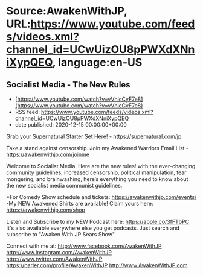 # Source:AwakenWithJP, URL:https://www.youtube.com/feeds/videos.xml?channel_id=UCwUizOU8pPWXdXNniXypQEQ, language:en-US

## Socialist Media - The New Rules
 - [https://www.youtube.com/watch?v=vVhlcCyF7e8](https://www.youtube.com/watch?v=vVhlcCyF7e8)
 - RSS feed: https://www.youtube.com/feeds/videos.xml?channel_id=UCwUizOU8pPWXdXNniXypQEQ
 - date published: 2020-12-15 00:00:00+00:00

Grab your Supernatural Starter Set Here! -  https://supernatural.com/jp

Take a stand against censorship. Join my Awakened Warriors Email List - https://awakenwithjp.com/joinme

Welcome to Socialist Media. Here are the new rules! with the ever-changing community guidelines, increased censorship, political manipulation, fear mongering, and brainwashing, here’s everything you need to know about the new socialist media communist guidelines.

*For Comedy Show schedule and tickets: https://awakenwithjp.com/events/
-My NEW Awakened Shirts are available! Claim yours here: https://awakenwithjp.com/shop

Listen and Subscribe to my NEW Podcast here: 
https://apple.co/3fFTbPC
It's also available everywhere else you get podcasts. Just search and subscribe to "Awaken With JP Sears Show"

Connect with me at: 
http://www.facebook.com/AwakenWithJP
http://www.Instagram.com/AwakenWithJP
http://www.twitter.com/AwakenWithJP
https://parler.com/profile/AwakenWithJP
http://www.AwakenWithJP.com

